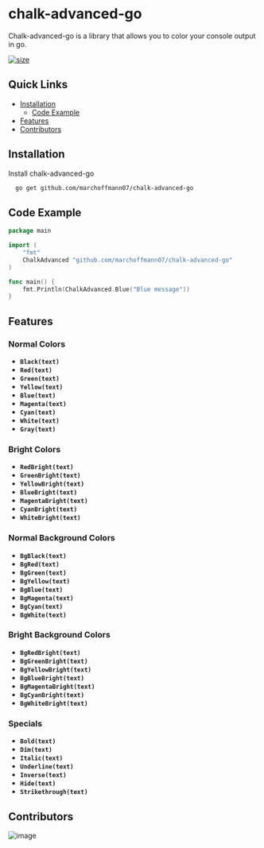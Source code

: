 # chalk-advanced-go

Chalk-advanced-go is a library that allows you to color your console output in go.

[![size](https://img.shields.io/github/repo-size/marchoffmann07/chalk-advanced-go?color=green&label=SIZE)](https://www.npmjs.com/package/chalk-advanced)

## Quick Links

- [Installation](#installation)
    - [Code Example](#code-example)
- [Features](#features)
- [Contributors](#contributors)

## Installation

Install chalk-advanced-go

```bash
  go get github.com/marchoffmann07/chalk-advanced-go
```

## Code Example

```go
package main

import (
    "fmt"
    ChalkAdvanced "github.com/marchoffmann07/chalk-advanced-go"
)

func main() {
    fmt.Println(ChalkAdvanced.Blue("Blue message"))
}
```

## Features
### Normal Colors

- **`Black(text)`**
- **`Red(text)`**
- **`Green(text)`**
- **`Yellow(text)`**
- **`Blue(text)`**
- **`Magenta(text)`**
- **`Cyan(text)`**
- **`White(text)`**
- **`Gray(text)`**

### Bright Colors

- **`RedBright(text)`**
- **`GreenBright(text)`**
- **`YellowBright(text)`**
- **`BlueBright(text)`**
- **`MagentaBright(text)`**
- **`CyanBright(text)`**
- **`WhiteBright(text)`**

### Normal Background Colors
- **`BgBlack(text)`**
- **`BgRed(text)`**
- **`BgGreen(text)`**
- **`BgYellow(text)`**
- **`BgBlue(text)`**
- **`BgMagenta(text)`**
- **`BgCyan(text)`**
- **`BgWhite(text)`**

### Bright Background Colors
- **`BgRedBright(text)`**
- **`BgGreenBright(text)`**
- **`BgYellowBright(text)`**
- **`BgBlueBright(text)`**
- **`BgMagentaBright(text)`**
- **`BgCyanBright(text)`**
- **`BgWhiteBright(text)`**

### Specials
- **`Bold(text)`**
- **`Dim(text)`**
- **`Italic(text)`**
- **`Underline(text)`**
- **`Inverse(text)`**
- **`Hide(text)`**
- **`Strikethrough(text)`**

## Contributors

![image](https://contrib.rocks/image?repo=marchoffmann07/chalk-advanced-go)